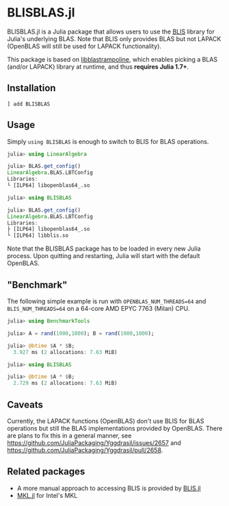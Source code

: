 # BLISBLAS.jl

BLISBLAS.jl is a Julia package that allows users to use the [BLIS](https://github.com/flame/blis) library for Julia's underlying BLAS. Note that BLIS only provides BLAS but not LAPACK (OpenBLAS will still be used for LAPACK functionality).

This package is based on [libblastrampoline](https://github.com/JuliaLinearAlgebra/libblastrampoline), which enables picking a BLAS (and/or LAPACK) library at runtime, and thus **requires Julia 1.7+**.

## Installation

```
] add BLISBLAS
```

## Usage

Simply `using BLISBLAS` is enough to switch to BLIS for BLAS operations.

```julia
julia> using LinearAlgebra

julia> BLAS.get_config()
LinearAlgebra.BLAS.LBTConfig
Libraries: 
└ [ILP64] libopenblas64_.so

julia> using BLISBLAS

julia> BLAS.get_config()
LinearAlgebra.BLAS.LBTConfig
Libraries: 
├ [ILP64] libopenblas64_.so
└ [ILP64] libblis.so
```

Note that the BLISBLAS package has to be loaded in every new Julia process. Upon quitting and restarting, Julia will start with the default OpenBLAS.

## "Benchmark"
The following simple example is run with `OPENBLAS_NUM_THREADS=64` and `BLIS_NUM_THREADS=64` on a 64-core AMD EPYC 7763 (Milan) CPU.

```julia
julia> using BenchmarkTools

julia> A = rand(1000,1000); B = rand(1000,1000);

julia> @btime $A * $B;
  3.927 ms (2 allocations: 7.63 MiB)

julia> using BLISBLAS

julia> @btime $A * $B;
  2.729 ms (2 allocations: 7.63 MiB)
```

## Caveats

Currently, the LAPACK functions (OpenBLAS) don't use BLIS for BLAS operations but still the BLAS implementations provided by OpenBLAS. There are plans to fix this in a general manner, see https://github.com/JuliaPackaging/Yggdrasil/issues/2657 and https://github.com/JuliaPackaging/Yggdrasil/pull/2658.

## Related packages

* A more manual approach to accessing BLIS is provided by [BLIS.jl](https://github.com/JuliaLinearAlgebra/BLIS.jl)
* [MKL.jl](https://github.com/JuliaLinearAlgebra/MKL.jl) for Intel's MKL
